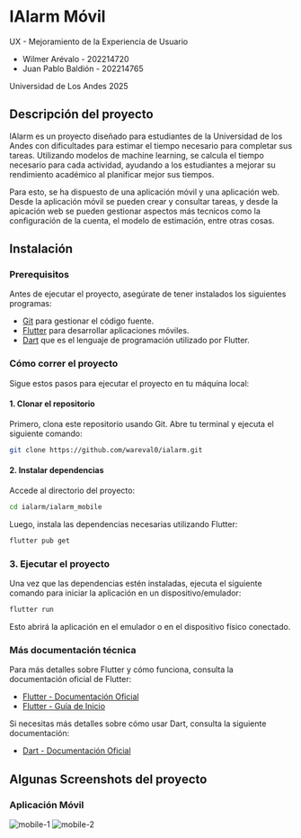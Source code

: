 # IAlarm Móvil
UX - Mejoramiento de la Experiencia de Usuario

- Wilmer Arévalo - 202214720
- Juan Pablo Baldión - 202214765


Universidad de Los Andes
2025

## Descripción del proyecto
IAlarm es un proyecto diseñado para estudiantes de la Universidad de los Andes con dificultades para estimar el tiempo necesario para completar sus tareas. Utilizando modelos de machine learning, se calcula el tiempo necesario para cada actividad, ayudando a los estudiantes a mejorar su rendimiento académico al planificar mejor sus tiempos.

Para esto, se ha dispuesto de una aplicación móvil y una aplicación web. Desde la aplicación móvil se pueden crear y consultar tareas, y desde la apicación web se pueden gestionar aspectos más tecnicos como la configuración de la cuenta, el modelo de estimación, entre otras cosas.

## Instalación
### Prerequisitos

Antes de ejecutar el proyecto, asegúrate de tener instalados los siguientes programas:

- [Git](https://git-scm.com/) para gestionar el código fuente.
- [Flutter](https://flutter.dev/docs/get-started/install) para desarrollar aplicaciones móviles.
- [Dart](https://dart.dev/get-dart) que es el lenguaje de programación utilizado por Flutter.

### Cómo correr el proyecto

Sigue estos pasos para ejecutar el proyecto en tu máquina local:

#### 1. Clonar el repositorio

Primero, clona este repositorio usando Git. Abre tu terminal y ejecuta el siguiente comando:

```bash
git clone https://github.com/wareval0/ialarm.git
```

#### 2. Instalar dependencias

Accede al directorio del proyecto:

```bash
cd ialarm/ialarm_mobile
```

Luego, instala las dependencias necesarias utilizando Flutter:

```bash
flutter pub get
```

### 3. Ejecutar el proyecto

Una vez que las dependencias estén instaladas, ejecuta el siguiente comando para iniciar la aplicación en un dispositivo/emulador:

```bash
flutter run
```

Esto abrirá la aplicación en el emulador o en el dispositivo físico conectado.

### Más documentación técnica

Para más detalles sobre Flutter y cómo funciona, consulta la documentación oficial de Flutter:

- [Flutter - Documentación Oficial](https://flutter.dev/docs)
- [Flutter - Guía de Inicio](https://flutter.dev/docs/get-started/install)

Si necesitas más detalles sobre cómo usar Dart, consulta la siguiente documentación:

- [Dart - Documentación Oficial](https://dart.dev/guides)

## Algunas Screenshots del proyecto
### Aplicación Móvil
![mobile-1](https://github.com/user-attachments/assets/aec23881-0acb-474c-adc5-2018ce1598db)
![mobile-2](https://github.com/user-attachments/assets/bf625e0a-76cf-4f4c-b6b0-0aac39248bc5)